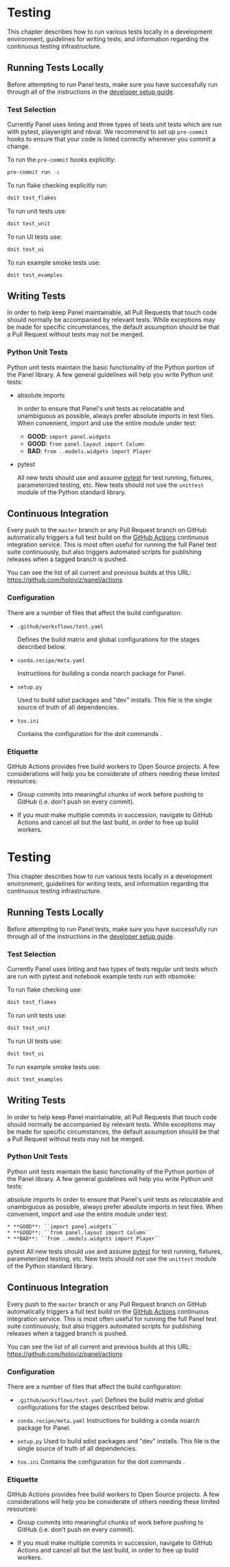 # Testing

This chapter describes how to run various tests locally in a development environment, guidelines for writing tests, and information regarding the continuous testing infrastructure.

## Running Tests Locally

Before attempting to run Panel tests, make sure you have successfully run through all of the instructions in the [developer setup guide](index.md).

### Test Selection

Currently Panel uses linting and three types of tests unit tests which are run with pytest, playwright and nbval. We recommend to set up `pre-commit` hooks to ensure that your code is linted correctly whenever you commit a change.

To run the `pre-commit` hooks explicitly:

```bash
pre-commit run -a
```

To run flake checking explicitly run:

```bash
doit test_flakes
```

To run unit tests use:

```bash
doit test_unit
```

To run UI tests use:

```bash
doit test_ui
```

To run example smoke tests use:

```
doit test_examples
```

## Writing Tests

In order to help keep Panel maintainable, all Pull Requests that touch code should normally be accompanied by relevant tests. While exceptions may be made for specific circumstances, the default assumption should be that a Pull Request without tests may not be merged.

### Python Unit Tests

Python unit tests maintain the basic functionality of the Python portion of the Panel library. A few general guidelines will help you write Python unit tests:

- absolute imports

    In order to ensure that Panel's unit tests as relocatable and unambiguous as possible, always prefer absolute imports in test files. When convenient, import and use the entire module under test:

    * **GOOD**: ``import panel.widgets``
    * **GOOD**: ``from panel.layout import Column``
    * **BAD**: ``from ..models.widgets import Player``

- pytest

    All new tests should use and assume [pytest](https://docs.pytest.org) for test running, fixtures, parameterized testing, etc. New tests should *not* use the `unittest` module of the Python standard library.

## Continuous Integration

Every push to the `master` branch or any Pull Request branch on GitHub automatically triggers a full test build on the [GitHub Actions](https://github.com/features/actions) continuous integration service. This is most often useful for running the full Panel test suite continuously, but also triggers automated scripts for publishing releases when a tagged branch is pushed.

You can see the list of all current and previous builds at this URL: https://github.com/holoviz/panel/actions

### Configuration

There are a number of files that affect the build configuration:

* `.github/worksflows/test.yaml`

    Defines the build matrix and global configurations for the stages
    described below.

* `conda.recipe/meta.yaml`

    Instructions for building a conda noarch package for Panel.

* `setup.py`

    Used to build sdist packages and "dev" installs. This file is the single source of truth of all dependencies.

* `tox.ini`

    Contains the configuration for the doit commands .

### Etiquette

GitHub Actions provides free build workers to Open Source projects. A few considerations will help you be considerate of others needing these limited resources:

* Group commits into meaningful chunks of work before pushing to GitHub (i.e. don't push on every commit).

* If you must make multiple commits in succession, navigate to GitHub Actions and cancel all but the last build, in order to free up build workers.

# Testing

This chapter describes how to run various tests locally in a development environment, guidelines for writing tests, and information regarding the continuous testing infrastructure.

## Running Tests Locally

Before attempting to run Panel tests, make sure you have successfully run through all of the instructions in the [developer setup guide](index.md).

### Test Selection

Currently Panel uses linting and two types of tests regular unit tests which are run with pytest and notebook example tests run with nbsmoke:

To run flake checking use:

```bash
doit test_flakes
```

To run unit tests use:

```bash
doit test_unit
```

To run UI tests use:

```bash
doit test_ui
```

To run example smoke tests use:

```
doit test_examples
```

## Writing Tests

In order to help keep Panel maintainable, all Pull Requests that touch code should normally be accompanied by relevant tests. While exceptions may be made for specific circumstances, the default assumption should be that a Pull Request without tests may not be merged.

### Python Unit Tests

Python unit tests maintain the basic functionality of the Python portion of the Panel library. A few general guidelines will help you write Python unit tests:

absolute imports
    In order to ensure that Panel's unit tests as relocatable and unambiguous as possible, always prefer absolute imports in test files. When convenient, import and use the entire module under test:

    * **GOOD**: ``import panel.widgets``
    * **GOOD**: ``from panel.layout import Column``
    * **BAD**: ``from ..models.widgets import Player``

pytest
    All new tests should use and assume [pytest](https://docs.pytest.org) for test running, fixtures, parameterized testing, etc. New tests should *not* use the `unittest` module of the Python standard library.

## Continuous Integration

Every push to the `master` branch or any Pull Request branch on GitHub automatically triggers a full test build on the [GitHub Actions](https://github.com/features/actions) continuous integration service. This is most often useful for running the full Panel test suite continuously, but also triggers automated scripts for publishing releases when a tagged branch is pushed.

You can see the list of all current and previous builds at this URL: https://github.com/holoviz/panel/actions

### Configuration

There are a number of files that affect the build configuration:

* `.github/worksflows/test.yaml`
    Defines the build matrix and global configurations for the stages
    described below.

* `conda.recipe/meta.yaml`
    Instructions for building a conda noarch package for Panel.

* `setup.py`
    Used to build sdist packages and "dev" installs. This file is the
    single source of truth of all dependencies.

* `tox.ini`
    Contains the configuration for the doit commands .

### Etiquette

GitHub Actions provides free build workers to Open Source projects. A few considerations will help you be considerate of others needing these limited resources:

* Group commits into meaningful chunks of work before pushing to GitHub (i.e. don't push on every commit).

* If you must make multiple commits in succession, navigate to GitHub Actions and cancel all but the last build, in order to free up build workers.

